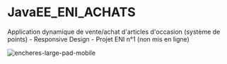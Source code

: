 # JavaEE_ENI_ACHATS

Application dynamique de vente/achat d'articles d'occasion (système de points) - Responsive Design - Projet ENI n°1 (non mis en ligne)

![encheres-large-pad-mobile](https://user-images.githubusercontent.com/77495411/117512436-e4dffa00-af8f-11eb-8b67-82202e2ca38e.png)


